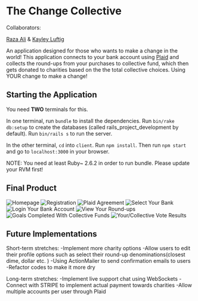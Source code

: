 # The Change Collective

Collaborators:

[Raza Ali](https://github.com/razali17) & [Kayley Luftig](https://github.com/krl87)

An application designed for those who wants to make a change in the world! This application connects to your bank account using [Plaid](https://plaid.com/) and collects the round-ups from your purchases to collective fund, which then gets donated to charities based on the the total collective choices. Using YOUR change to make a change!


## Starting the Application

You need **TWO** terminals for this.

In one terminal, run `bundle` to install the dependencies. Run `bin/rake db:setup` to create the databases (called rails_project_development by default). Run `bin/rails s` to run the server.

In the other terminal, `cd` into `client`. Run `npm install`. Then run `npm start` and go to `localhost:3000` in your browser.

NOTE: You need at least Ruby~ 2.6.2 in order to run bundle. Please update your RVM first!

## Final Product

![Homepage](https://i.imgur.com/vlltSGq.png)
![Registration](https://i.imgur.com/zLx7RAc.png)
![Plaid Agreement](https://i.imgur.com/qf8xoHZ.png)
![Select Your Bank](https://i.imgur.com/sCETTYt.png)
![Login Your Bank Account](https://i.imgur.com/bqQQclt.png)
![View Your Round-ups](https://i.imgur.com/4HPMQZb.png)
![Goals Completed With Collective Funds](https://i.imgur.com/1lBsNQV.png)
![Your/Collective Vote Results](https://i.imgur.com/e511NZF.png)

## Future Implementations

Short-term stretches:
-Implement more charity options
-Allow users to edit their profile options such as select their round-up denominations(closest dime, dollar etc. )
-Using ActionMailer to send confirmation emails to users
-Refactor codes to make it more dry

Long-term stretches:
-Implement live support chat using WebSockets
-Connect with STRIPE to implement actual payment towards charities
-Allow multiple accounts per user through Plaid

